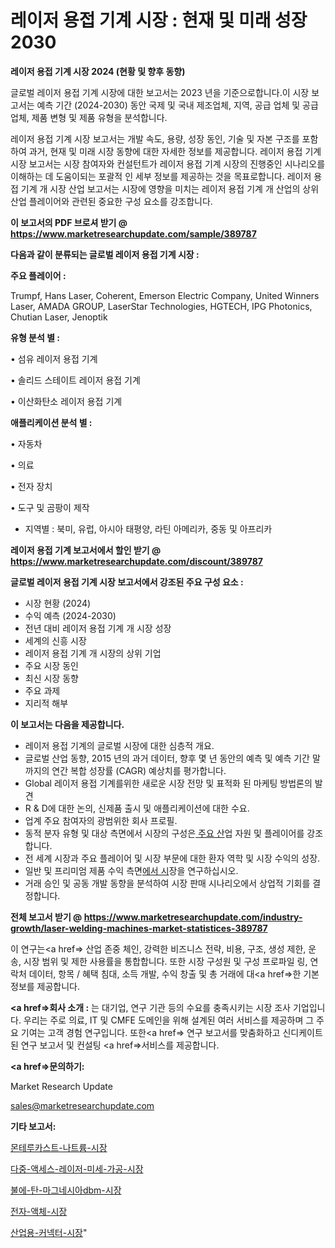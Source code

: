 # 레이저 용접 기계 시장 : 현재 및 미래 성장 2030

<strong>레이저 용접 기계 시장 2024 (현황 및 향후 동향)</strong>

글로벌 레이저 용접 기계 시장에 대한 보고서는 2023 년을 기준으로합니다.이 시장 보고서는 예측 기간 (2024-2030) 동안 국제 및 국내 제조업체, 지역, 공급 업체 및 공급 업체, 제품 변형 및 제품 유형을 분석합니다.

레이저 용접 기계 시장 보고서는 개발 속도, 용량, 성장 동인, 기술 및 자본 구조를 포함하여 과거, 현재 및 미래 시장 동향에 대한 자세한 정보를 제공합니다. 레이저 용접 기계 시장 보고서는 시장 참여자와 컨설턴트가 레이저 용접 기계 시장의 진행중인 시나리오를 이해하는 데 도움이되는 포괄적 인 세부 정보를 제공하는 것을 목표로합니다. 레이저 용접 기계 개 시장 산업 보고서는 시장에 영향을 미치는 레이저 용접 기계 개 산업의 상위 산업 플레이어와 관련된 중요한 구성 요소를 강조합니다.



<strong>이 보고서의 PDF 브로셔 받기 @ <a href=https://www.marketresearchupdate.com/sample/389787>https://www.marketresearchupdate.com/sample/389787</a></strong>



<strong>다음과 같이 분류되는 글로벌 레이저 용접 기계 시장 :</strong>



<strong>주요 플레이어 :</strong>

Trumpf, Hans Laser, Coherent, Emerson Electric Company, United Winners Laser, AMADA GROUP, LaserStar Technologies, HGTECH, IPG Photonics, Chutian Laser, Jenoptik



<strong>유형 분석 별 :</strong>

• 섬유 레이저 용접 기계

• 솔리드 스테이트 레이저 용접 기계

• 이산화탄소 레이저 용접 기계



<strong>애플리케이션 분석 별 :</strong>

• 자동차

• 의료

• 전자 장치

• 도구 및 곰팡이 제작

<ul>
  <li>지역별 : 북미, 유럽, 아시아 태평양, 라틴 아메리카, 중동 및 아프리카</li>
</ul>


<strong>레이저 용접 기계 보고서에서 할인 받기 @ <a href=https://www.marketresearchupdate.com/discount/389787>https://www.marketresearchupdate.com/discount/389787</a></strong>



<strong>글로벌 레이저 용접 기계 시장 보고서에서 강조된 주요 구성 요소 :</strong>
<ul>
  <li>시장 현황 (2024)</li>
  <li>수익 예측 (2024-2030)</li>
  <li>전년 대비 레이저 용접 기계 개 시장 성장</li>
  <li>세계의 신흥 시장</li>
  <li>레이저 용접 기계 개 시장의 상위 기업</li>
  <li>주요 시장 동인</li>
  <li>최신 시장 동향</li>
  <li>주요 과제</li>
  <li>지리적 해부</li>
</ul>


<strong>이 보고서는 다음을 제공합니다.</strong>
<ul>
  <li>레이저 용접 기계의 글로벌 시장에 대한 심층적 개요.</li>
  <li>글로벌 산업 동향, 2015 년의 과거 데이터, 향후 몇 년 동안의 예측 및 예측 기간 말까지의 연간 복합 성장률 (CAGR) 예상치를 평가합니다.</li>
  <li>Global 레이저 용접 기계를위한 새로운 시장 전망 및 표적화 된 마케팅 방법론의 발견</li>
  <li>R &amp; D에 대한 논의, 신제품 출시 및 애플리케이션에 대한 수요.</li>
  <li>업계 주요 참여자의 광범위한 회사 프로필.</li>
  <li>동적 분자 유형 및 대상 측면에서 시장의 구성은<a href=> 주요 산</a>업 자원 및 플레이어를 강조합니다.</li>
  <li>전 세계 시장과 주요 플레이어 및 시장 부문에 대한 환자 역학 및 시장 수익의 성장.</li>
  <li>일반 및 프리미엄 제품 수익 측면<a href=>에서 시</a>장을 연구하십시오.</li>
  <li>거래 승인 및 공동 개발 동향을 분석하여 시장 판매 시나리오에서 상업적 기회를 결정합니다.</li>
</ul>



<strong>전체 보고서 받기 @ <a href=https://www.marketresearchupdate.com/industry-growth/laser-welding-machines-market-statistices-389787>https://www.marketresearchupdate.com/industry-growth/laser-welding-machines-market-statistices-389787</a></strong>

이 연구는<a href=> 산업 존중</a> 체인, 강력한 비즈니스 전략, 비용, 구조, 생성 제한, 운송, 시장 범위 및 제한 사용률을 통합합니다. 또한 시장 구성원 및 구성 프로파일 링, 연락처 데이터, 항목 / 혜택 침대, 소득 개발, 수익 창출 및 총 거래에 대<a href=>한 기본 </a>정보를 제공합니다.



<strong><a href=>회사 소</a>개 :</strong>
는 대기업, 연구 기관 등의 수요를 충족시키는 시장 조사 기업입니다. 우리는 주로 의료, IT 및 CMFE 도메인을 위해 설계된 여러 서비스를 제공하며 그 주요 기여는 고객 경험 연구입니다. 또한<a href=> 연구 보</a>고서를 맞춤화하고 신디케이트 된 연구 보고서 및 컨설팅 <a href=>서비스</a>를 제공합니다.



<strong><a href=>문의하기:</a></strong>

Market Research Update

sales@marketresearchupdate.com



<strong>기타 보고서:</strong>

<a href=https://www.linkedin.com/pulse/몬테루카스트-나트륨-시장-진입-전략-및-위험-평가2029년-consumer-connection-chronicles-24-/>몬테루카스트-나트륨-시장</a>

<a href=https://www.linkedin.com/pulse/다중-액세스-레이저-미세-가공-시장-동향-및-성장-전망-data-dive-diaries-24-analysis-dxd2f/>다중-액세스-레이저-미세-가공-시장</a>

<a href=https://www.linkedin.com/pulse/불에-탄-마그네시아dbm-시장-진입-전략-및-위험-평가2029년-market-matrix-musings-analysis-u8p5f/>불에-탄-마그네시아dbm-시장</a>

<a href=https://www.linkedin.com/pulse/전자-액체-시장-규모-및-성장-2023-survey-spotlight-pro-24-analysis-5c9kf/>전자-액체-시장</a>

<a href=https://www.linkedin.com/pulse/산업용-커넥터-시장-진입-전략-및-위험-평가2030년-trend-tracking-tips-360-analysis-wa5of/>산업용-커넥터-시장</a>"
